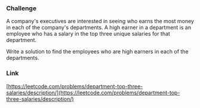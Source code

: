 ### Challenge
A company's executives are interested in seeing who earns the most money in each of the company's departments. A high earner in a department is an employee who has a salary in the top three unique salaries for that department.

Write a solution to find the employees who are high earners in each of the departments.

### Link
[https://leetcode.com/problems/department-top-three-salaries/description/](https://leetcode.com/problems/department-top-three-salaries/description/)
